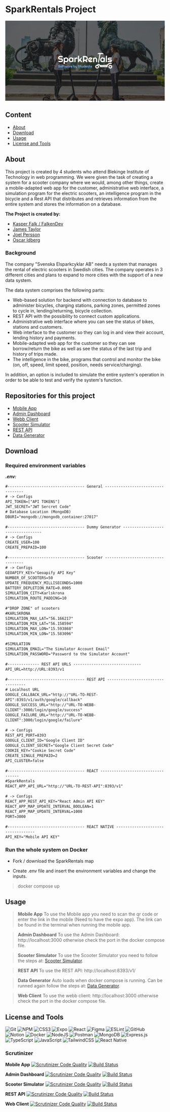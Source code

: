 # SparkRentals Project
![Default branches](/v-teamAssets/sparkrentals.png "Default branches")
## Content
- [About](#about)
- [Download](#download)
- [Usage](#usage)
- [License and Tools](#license-and-Tools)
## About
This project is created by 4 students who attend Blekinge Institute of Technology in web programming. We were given the task of creating a system for a scooter company where we would, among other things, create a mobile-adapted web app for the customer, administrative web interface, a simulation program for the electric scooters, an intelligence program in the bicycle and a Rest API that distributes and retrieves information from the entire system and stores the information on a database.

**The Project is created by:**
- [Kasper Falk / FalkenDev](https://github.com/FalkenDev)
- [James Taylor](https://github.com/JamesTTTT)
- [Joel Persson](https://github.com/Jolpango)
- [Oscar Idberg](https://github.com/oscaridberg)

### Background
The company "Svenska Elsparkcyklar AB" needs a system that manages the rental of electric scooters in Swedish cities. The company operates in 3 different cities and plans to expand to more cities with the support of a new data system.

The data system comprises the following parts:

- Web-based solution for backend with connection to database to administer bicycles, charging stations, parking zones, permitted zones to cycle in, lending/returning, bicycle collection.
- REST API with the possibility to connect custom applications.
- Administrative web interface where you can see the status of bikes, stations and customers.
- Web interface to the customer so they can log in and view their account, lending history and payments.
- Mobile-adapted web app for the customer so they can see borrow/return the bike as well as see the status of the last trip and history of trips made.
- The intelligence in the bike, programs that control and monitor the bike (on, off, speed, limit speed, position, needs service/charging).

In addition, an option is included to simulate the entire system's operation in order to be able to test and verify the system's function.

## Repositories for this project
- [Mobile App](https://github.com/FalkenDev/SparkRentals-Mobile-App)
- [Admin Dashboard](https://github.com/FalkenDev/SparkRentals-Admin-Dashboard)
- [Webb Client](https://github.com/FalkenDev/SparkRentals-Webb-Client)
- [Scooter Simulator](https://github.com/FalkenDev/SparkRentals-Scooter-Simulator)
- [REST API](https://github.com/FalkenDev/SparkRentals-REST-API)
- [Data Generator](https://github.com/FalkenDev/SparkRentals-Data-Generator)

## Download
### Required environment variables
***.env:***

    #---------------------------------- General ----------------------------------
    # -> Configs
    API_TOKEN=["API TOKENS"]
    JWT_SECRET="JWT Sercret Code"
    # Database Location (MongoDB)
    DBURI="mongodb://mongodb_container:27017"

    #---------------------------------- Dummy Generator ----------------------------------
    # -> Configs
    CREATE_USER=100
    CREATE_PREPAID=100

    #---------------------------------- Scooter ----------------------------------
    # -> Configs
    GEOAPIFY_KEY="Geoapify API Key"
    NUMBER_OF_SCOOTERS=50
    UPDATE_FREQUENCY_MILLISECONDS=1000
    BATTERY_DEPLETION_RATE=0.0005
    SIMULATION_CITY=Karlskrona
    SIMULATION_ROUTE_PADDING=10

    #"DROP ZONE" of scooters
    #KARLSKRONA
    SIMULATION_MAX_LAT="56.166217"
    SIMULATION_MIN_LAT="56.158594"
    SIMULATION_MAX_LON="15.593868"
    SIMULATION_MIN_LON="15.583096"

    #SIMULATION
    SIMULATION_EMAIL="The Simulator Account Email"
    SIMULATION_PASSWORD="Password to the Simulator Account"

    #-------------- REST API URLS ------------------------------
    API_URL=http://URL:8393/v1

    #---------------------------------- REST API ----------------------------------
    # Localhost URL
    GOOGLE_CALLBACK_URL="http://"URL-TO-REST-API":8393/v1/auth/google/callback"
    GOOGLE_SUCCESS_URL="http://"URL-TO-WEBB-CLIENT":3000/login/google/success"
    GOOGLE_FAILURE_URL="http://"URL-TO-WEBB-CLIENT":3000/login/google/failure"

    # -> Configs
    REST_API_PORT=8393
    GOOGLE_CLIENT_ID="Google Client ID"
    GOOGLE_CLIENT_SECRET="Google Client Secret Code"
    COOKIE_KEY="Cookie Secret Code"
    CREATE_SINGLE_PREPAID=2
    API_CLUSTER=false

    #---------------------------------- REACT ----------------------------------
    #SparkRentals
    REACT_APP_API_URL="http://"URL-TO-REST-API":8393/v1"

    # -> Configs
    REACT_APP_REST_API_KEY="React Admin API KEY"
    REACT_APP_MAP_UPDATE_INTERVAL_BOOLEAN=1
    REACT_APP_MAP_UPDATE_INTERVAL=1000
    PORT=3000

    #---------------------------------- REACT NATIVE ----------------------------------
    API_KEY="Mobile API KEY"
    

### Run the whole system on Docker
- Fork / download the SparkRentals map

- Create .env file and insert the environment variables and change the inputs.

> docker compose up

## Usage
>**Mobile App**
To use the Mobile app you need to scan the qr code or enter the link in the mobile (Need to have the expo app). The link can be found in the terminal when running the mobile app.

>**Admin Dashboard**
To use the Admin Dashboard: http://localhost:3000 otherwise check the port in the docker compose file.

>**Scooter Simulator**
To use the Scooter Simulator you need to follow the steps at: [Scooter Simulator](https://github.com/FalkenDev/SparkRentals-Scooter-Simulator).

>**REST API**
To use the REST API: http://localhost:8393/v1/

>**Data Generator**
Auto loads when docker compose is running. Can be runned again follow the steps at: [Data Generator](https://github.com/FalkenDev/SparkRentals-Data-Generator).

>**Web Client**
To use the webb client: http://localhost:3000 otherwise check the port in the docker compose file.

## License and Tools
![Git](https://img.shields.io/badge/git-%23F05033.svg?style=for-the-badge&logo=git&logoColor=white) ![NPM](https://img.shields.io/badge/NPM-%23000000.svg?style=for-the-badge&logo=npm&logoColor=white) ![CSS3](https://img.shields.io/badge/css3-%231572B6.svg?style=for-the-badge&logo=css3&logoColor=white) ![Expo](https://img.shields.io/badge/expo-1C1E24?style=for-the-badge&logo=expo&logoColor=#D04A37) ![React](https://img.shields.io/badge/react-%2320232a.svg?style=for-the-badge&logo=react&logoColor=%2361DAFB) ![Figma](https://img.shields.io/badge/figma-%23F24E1E.svg?style=for-the-badge&logo=figma&logoColor=white) ![ESLint](https://img.shields.io/badge/ESLint-4B3263?style=for-the-badge&logo=eslint&logoColor=white) ![GitHub](https://img.shields.io/badge/github-%23121011.svg?style=for-the-badge&logo=github&logoColor=white) ![Notion](https://img.shields.io/badge/Notion-%23000000.svg?style=for-the-badge&logo=notion&logoColor=white) ![Docker](https://img.shields.io/badge/docker-%230db7ed.svg?style=for-the-badge&logo=docker&logoColor=white) ![NodeJS](https://img.shields.io/badge/node.js-6DA55F?style=for-the-badge&logo=node.js&logoColor=white) ![Postman](https://img.shields.io/badge/Postman-FF6C37?style=for-the-badge&logo=postman&logoColor=white) ![MongoDB](https://img.shields.io/badge/MongoDB-%234ea94b.svg?style=for-the-badge&logo=mongodb&logoColor=white) ![Express.js](https://img.shields.io/badge/express.js-%23404d59.svg?style=for-the-badge&logo=express&logoColor=%2361DAFB) ![TypeScript](https://img.shields.io/badge/typescript-%23007ACC.svg?style=for-the-badge&logo=typescript&logoColor=white) ![JavaScript](https://img.shields.io/badge/javascript-%23323330.svg?style=for-the-badge&logo=javascript&logoColor=%23F7DF1E) ![TailwindCSS](https://img.shields.io/badge/tailwindcss-%2338B2AC.svg?style=for-the-badge&logo=tailwind-css&logoColor=white) ![React Native](https://img.shields.io/badge/react_native-%2320232a.svg?style=for-the-badge&logo=react&logoColor=%2361DAFB)

### Scrutinizer
**Mobile App**
[![Scrutinizer Code Quality](https://scrutinizer-ci.com/g/FalkenDev/SparkRentals-Mobile-App/badges/quality-score.png?b=dev)](https://scrutinizer-ci.com/g/FalkenDev/SparkRentals-Mobile-App/?branch=dev) [![Build Status](https://scrutinizer-ci.com/g/FalkenDev/SparkRentals-Mobile-App/badges/build.png?b=dev)](https://scrutinizer-ci.com/g/FalkenDev/SparkRentals-Mobile-App/build-status/dev)

**Admin Dashboard**
[![Scrutinizer Code Quality](https://scrutinizer-ci.com/g/FalkenDev/SparkRentals-Admin-Dashboard/badges/quality-score.png?b=dev)](https://scrutinizer-ci.com/g/FalkenDev/SparkRentals-Admin-Dashboard/?branch=dev) [![Build Status](https://scrutinizer-ci.com/g/FalkenDev/SparkRentals-Admin-Dashboard/badges/build.png?b=dev)](https://scrutinizer-ci.com/g/FalkenDev/SparkRentals-Admin-Dashboard/build-status/dev)

**Scooter Simulator**
[![Scrutinizer Code Quality](https://scrutinizer-ci.com/g/FalkenDev/SparkRentals-Scooter-Simulator/badges/quality-score.png?b=dev)](https://scrutinizer-ci.com/g/FalkenDev/SparkRentals-Scooter-Simulator/?branch=dev) [![Build Status](https://scrutinizer-ci.com/g/FalkenDev/SparkRentals-Scooter-Simulator/badges/build.png?b=dev)](https://scrutinizer-ci.com/g/FalkenDev/SparkRentals-Scooter-Simulator/build-status/dev)

**REST API**
[![Scrutinizer Code Quality](https://scrutinizer-ci.com/g/FalkenDev/SparkRentals-REST-API/badges/quality-score.png?b=dev)](https://scrutinizer-ci.com/g/FalkenDev/SparkRentals-REST-API/?branch=dev) [![Build Status](https://scrutinizer-ci.com/g/FalkenDev/SparkRentals-REST-API/badges/build.png?b=dev)](https://scrutinizer-ci.com/g/FalkenDev/SparkRentals-REST-API/build-status/dev)

**Web Client**
[![Scrutinizer Code Quality](https://scrutinizer-ci.com/g/FalkenDev/SparkRentals-Webb-Client/badges/quality-score.png?b=dev)](https://scrutinizer-ci.com/g/FalkenDev/SparkRentals-Webb-Client/?branch=dev) [![Build Status](https://scrutinizer-ci.com/g/FalkenDev/SparkRentals-Webb-Client/badges/build.png?b=dev)](https://scrutinizer-ci.com/g/FalkenDev/SparkRentals-Webb-Client/build-status/dev)
